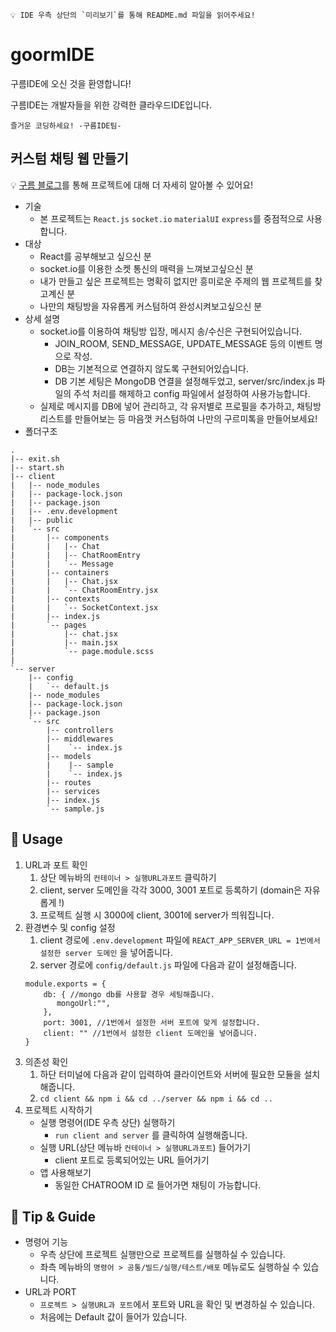 ```
💡 IDE 우측 상단의 `미리보기`를 통해 README.md 파일을 읽어주세요!
```

# goormIDE

구름IDE에 오신 것을 환영합니다!

구름IDE는 개발자들을 위한 강력한 클라우드IDE입니다.

`즐거운 코딩하세요! -구름IDE팀-`

## 커스텀 채팅 웹 만들기

💡 [구름 블로그](https://blog.goorm.io/chatweb/)를 통해 프로젝트에 대해 더 자세히 알아볼 수 있어요! 


- 기술
    - 본 프로젝트는 `React.js` `socket.io` `materialUI` `express`를 중점적으로 사용합니다.
- 대상
    - React를 공부해보고 싶으신 분
    - socket.io를 이용한 소켓 통신의 매력을 느껴보고싶으신 분
    - 내가 만들고 싶은 프로젝트는 명확히 없지만 흥미로운 주제의 웹 프로젝트를 찾고계신 분
    - 나만의 채팅방을 자유롭게 커스텀하여 완성시켜보고싶으신 분
- 상세 설명
    - socket.io를 이용하여 채팅방 입장, 메시지 송/수신은 구현되어있습니다.
        - JOIN_ROOM, SEND_MESSAGE, UPDATE_MESSAGE 등의 이벤트 명으로 작성.
        - DB는 기본적으로 연결하지 않도록 구현되어있습니다.
        - DB 기본 세팅은 MongoDB 연결을 설정해두었고, server/src/index.js 파일의 주석 처리를 해제하고 config 파일에서 설정하여 사용가능합니다.
    - 실제로 메시지를 DB에 넣어 관리하고, 각 유저별로 프로필을 추가하고, 채팅방 리스트를 만들어보는 등 마음껏 커스텀하여 나만의 구르미톡을 만들어보세요!
- 폴더구조

```
.
|-- exit.sh
|-- start.sh
|-- client
|   |-- node_modules
|   |-- package-lock.json
|   |-- package.json
|   |-- .env.development
|   |-- public
|   `-- src
|		|-- components
|		|   |-- Chat
|		|   |-- ChatRoomEntry
|		|   `-- Message
|		|-- containers
|		|   |-- Chat.jsx
|		|   `-- ChatRoomEntry.jsx
|		|-- contexts
|		|   `-- SocketContext.jsx
|		|-- index.js
|		`-- pages
|		    |-- chat.jsx
|		    |-- main.jsx
|		    `-- page.module.scss
|
`-- server
    |-- config
    |   `-- default.js
    |-- node_modules
    |-- package-lock.json
    |-- package.json
    `-- src
        |-- controllers
        |-- middlewares
        |    `-- index.js
        |-- models
        |    |-- sample
        |    `-- index.js
        |-- routes
        |-- services
        |-- index.js
        `-- sample.js

```

## 🎨 Usage

1. URL과 포트 확인
    1. 상단 메뉴바의 `컨테이너 > 실행URL과포트` 클릭하기
    2. client, server 도메인을 각각 3000, 3001 포트로 등록하기 (domain은 자유롭게 !)
    3. 프로젝트 실행 시 3000에 client, 3001에 server가 띄워집니다.
2. 환경변수 및 config 설정
    1. client 경로에 `.env.development` 파일에 `REACT_APP_SERVER_URL = 1번에서 설정한 server 도메인` 을 넣어줍니다.
    2. server 경로에 `config/default.js` 파일에 다음과 같이 설정해줍니다.
    ```
    module.exports = {
        db: { //mongo db를 사용할 경우 세팅해줍니다.
           mongoUrl:"",
        },
        port: 3001, //1번에서 설정한 서버 포트에 맞게 설정합니다.
        client: "" //1번에서 설정한 client 도메인을 넣어줍니다.
    }
    ```
3. 의존성 확인
    1. 하단 터미널에 다음과 같이 입력하여 클라이언트와 서버에 필요한 모듈을 설치해줍니다.
	2. `cd client && npm i && cd ../server && npm i && cd ..`
4. 프로젝트 시작하기
    - 실행 명령어(IDE 우측 상단) 실행하기
        - `run client and server` 를 클릭하여 실행해줍니다.
    - 실행 URL(상단 메뉴바 `컨테이너 > 실행URL과포트`) 들어가기
        - client 포트로 등록되어있는 URL 들어가기
    - 앱 사용해보기
        - 동일한 CHATROOM ID 로 들어가면 채팅이 가능합니다.

## 🔧 Tip & Guide

- 명령어 기능
    - 우측 상단에 프로젝트 실행만으로 프로젝트를 실행하실 수 있습니다.
    - 좌측 메뉴바의 `명령어 > 공통/빌드/실행/테스트/배포` 메뉴로도 실행하실 수 있습니다.
- URL과 PORT
    - `프로젝트 > 실행URL과 포트`에서 포트와 URL을 확인 및 변경하실 수 있습니다.
    - 처음에는 Default 값이 들어가 있습니다.